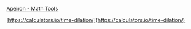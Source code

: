 [Apeiron - Math Tools](https://quzzar.github.io/apeiron-tools/)

[https://calculators.io/time-dilation/](https://calculators.io/time-dilation/)
